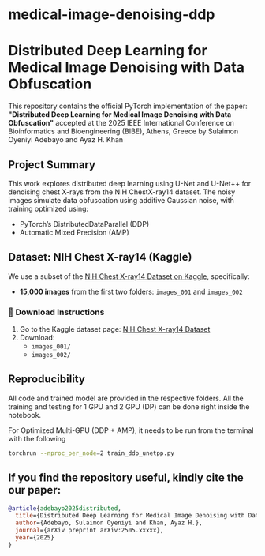 # medical-image-denoising-ddp

# Distributed Deep Learning for Medical Image Denoising with Data Obfuscation

This repository contains the official PyTorch implementation of the paper:
**"Distributed Deep Learning for Medical Image Denoising with Data Obfuscation"** accepted at the 2025 IEEE International Conference on Bioinformatics and Bioengineering (BIBE), Athens, Greece
by Sulaimon Oyeniyi Adebayo and Ayaz H. Khan

## Project Summary

This work explores distributed deep learning using U-Net and U-Net++ for denoising chest X-rays from the NIH ChestX-ray14 dataset. The noisy images simulate data obfuscation using additive Gaussian noise, with training optimized using:
- PyTorch’s DistributedDataParallel (DDP)
- Automatic Mixed Precision (AMP)

## Dataset: NIH Chest X-ray14 (Kaggle)

We use a subset of the [NIH Chest X-ray14 Dataset on Kaggle](https://www.kaggle.com/datasets/nih-chest-xrays/data), specifically:

- **15,000 images** from the first two folders: `images_001` and `images_002`

### 🔗 Download Instructions

1. Go to the Kaggle dataset page: [NIH Chest X-ray14 Dataset](https://www.kaggle.com/datasets/nih-chest-xrays/data)
2. Download:
   - `images_001/`
   - `images_002/`

## Reproducibility
All code and trained model are provided in the respective folders.
All the training and testing  for 1 GPU and 2 GPU (DP) can be done right inside the notebook.

For Optimized Multi-GPU (DDP + AMP), it needs to be run from the terminal with the following

```bash
torchrun --nproc_per_node=2 train_ddp_unetpp.py
```

## If you find the repository useful, kindly cite the our paper:

```bibtex
@article{adebayo2025distributed,
  title={Distributed Deep Learning for Medical Image Denoising with Data Obfuscation},
  author={Adebayo, Sulaimon Oyeniyi and Khan, Ayaz H.},
  journal={arXiv preprint arXiv:2505.xxxxx},
  year={2025}
}
```


